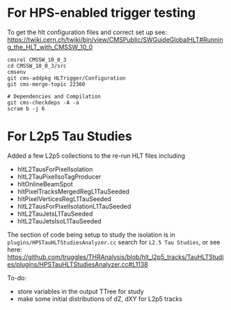 # For HPS-enabled trigger testing

To get the hlt configuration files and correct set up see: https://twiki.cern.ch/twiki/bin/view/CMSPublic/SWGuideGlobalHLT#Running_the_HLT_with_CMSSW_10_0

```
cmsrel CMSSW_10_0_3
cd CMSSW_10_0_3/src
cmsenv
git cms-addpkg HLTrigger/Configuration
git cms-merge-topic 22360

# Dependencies and Compilation
git cms-checkdeps -A -a
scram b -j 6
```


# For L2p5 Tau Studies

Added a few L2p5 collections to the re-run HLT files including
   * hltL2TausForPixelIsolation
   * hltL2TauPixelIsoTagProducer
   * hltOnlineBeamSpot
   * hltPixelTracksMergedRegL1TauSeeded
   * hltPixelVerticesRegL1TauSeeded
   * hltL2TausForPixelIsolationL1TauSeeded
   * hltL2TauJetsL1TauSeeded
   * hltL2TauJetsIsoL1TauSeeded

The section of code being setup to study the isolation is in `plugins/HPSTauHLTStudiesAnalyzer.cc`
search for `L2.5 Tau Studies`, or see here: https://github.com/truggles/THRAnalysis/blob/hlt_l2p5_tracks/TauHLTStudies/plugins/HPSTauHLTStudiesAnalyzer.cc#L1138

To-do:
   * store variables in the output TTree for study
   * make some initial distributions of dZ, dXY for L2p5 tracks
